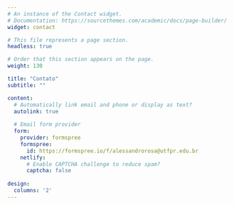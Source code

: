 ```yaml
---
# An instance of the Contact widget.
# Documentation: https://sourcethemes.com/academic/docs/page-builder/
widget: contact

# This file represents a page section.
headless: true

# Order that this section appears on the page.
weight: 130

title: "Contato"
subtitle: ""

content:
  # Automatically link email and phone or display as text?
  autolink: true
  
  # Email form provider
  form:
    provider: formspree
    formspree:
      id: https://formspree.io/f/alessandrorosa@utfpr.edu.br
    netlify:
      # Enable CAPTCHA challenge to reduce spam?
      captcha: false
  
design:
  columns: '2'
---
```

